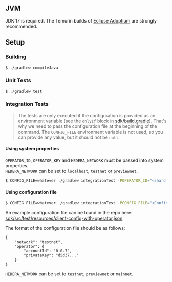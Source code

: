 ## JVM
JDK 17 is required. The Temurin builds of [Eclipse Adoptium](https://adoptium.net/) are strongly recommended.

## Setup

### Building

```sh
$ ./gradlew compileJava
```

### Unit Tests

```sh
$ ./gradlew test
```

### Integration Tests

> The tests are only executed if the configuration is provided
> as an environment variable (see the `onlyIf` block in [sdk/build.gradle](../../sdk/build.gradle)).
> That's why we need to pass the configuration file at the beginning of the command.
> The `CONFIG_FILE` environment variable is not used, so you can provide any value,
> but it should not be `null`.

#### Using system properties
`OPERATOR_ID`, `OPERATOR_KEY` and `HEDERA_NETWORK` must be passed into system properties.\
`HEDERA_NETWORK` can be set to `localhost`, `testnet` or `previewnet`.

```sh
$ CONFIG_FILE=whatever ./gradlew integrationTest -POPERATOR_ID="<shard.realm.num>" -POPERATOR_KEY="<PrivateKey>" -PHEDERA_NETWORK="testnet"
```

#### Using configuration file

```sh
$ CONFIG_FILE=whatever ./gradlew integrationTest -PCONFIG_FILE="<ConfigurationFilePath>"
```

An example configuration file can be found in the repo here:
[sdk/src/test/resources/client-config-with-operator.json](../../sdk/src/test/resources/client-config-with-operator.json)

The format of the configuration file should be as follows:
```
{
    "network": "testnet",
    "operator": {
        "accountId": "0.0.7",
        "privateKey": "d5d37..."
    }
}
```

`HEDERA_NETWORK` can be set to `testnet`, `previewnet` or `mainnet`.
